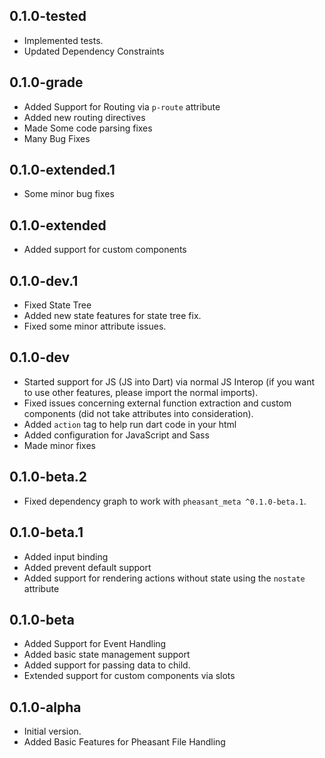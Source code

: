 ## 0.1.0-tested
- Implemented tests.
- Updated Dependency Constraints
## 0.1.0-grade
- Added Support for Routing via `p-route` attribute
- Added new routing directives
- Made Some code parsing fixes
- Many Bug Fixes

## 0.1.0-extended.1
- Some minor bug fixes

## 0.1.0-extended
- Added support for custom components

## 0.1.0-dev.1
- Fixed State Tree 
- Added new state features for state tree fix.
- Fixed some minor attribute issues.

## 0.1.0-dev
- Started support for JS (JS into Dart) via normal JS Interop (if you want to use other features, please import the normal imports).
- Fixed issues concerning external function extraction and custom components (did not take attributes into consideration).
- Added `action` tag to help run dart code in your html
- Added configuration for JavaScript and Sass
- Made minor fixes

## 0.1.0-beta.2
- Fixed dependency graph to work with `pheasant_meta ^0.1.0-beta.1`.

## 0.1.0-beta.1
- Added input binding
- Added prevent default support
- Added support for rendering actions without state using the `nostate` attribute

## 0.1.0-beta
- Added Support for Event Handling
- Added basic state management support
- Added support for passing data to child.
- Extended support for custom components via slots

## 0.1.0-alpha

- Initial version.
- Added Basic Features for Pheasant File Handling